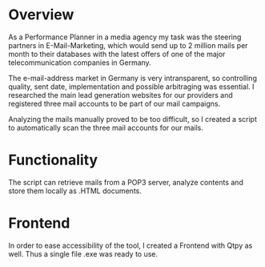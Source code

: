 # Overview

As a Performance Planner in a media agency my task was the steering partners in E-Mail-Marketing, which would send up to 2 million mails per month to their databases with the latest offers of one of the major telecommunication companies in Germany.

The e-mail-address market in Germany is very intransparent, so controlling quality, sent date, implementation and possible arbitraging was essential. I researched the main lead generation websites for our providers and registered three mail accounts to be part of our mail campaigns.

Analyzing the mails manually proved to be too difficult, so I created a script to automatically scan the three mail accounts for our mails.

# Functionality

The script can retrieve mails from a POP3 server, analyze contents and store them locally as .HTML documents.

# Frontend

In order to ease accessibility of the tool, I created a Frontend with Qtpy as well. Thus a single file .exe was ready to use.